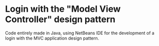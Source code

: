 # Login with the "Model View Controller" design pattern
 Code entirely made in Java, using NetBeans IDE for the development 
 of a login with the MVC application design pattern.
